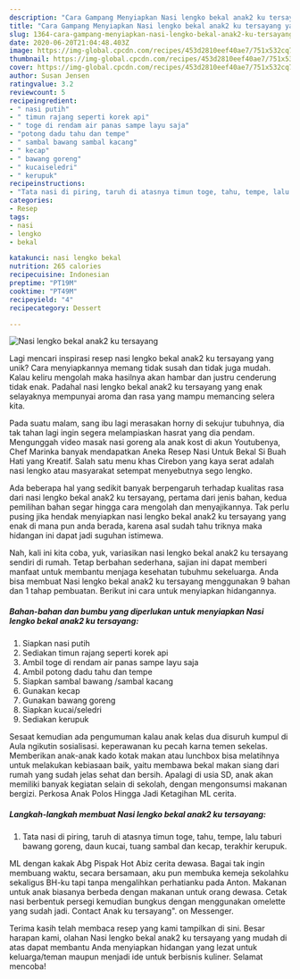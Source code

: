 ```yaml
---
description: "Cara Gampang Menyiapkan Nasi lengko bekal anak2 ku tersayang yang Lezat Sekali"
title: "Cara Gampang Menyiapkan Nasi lengko bekal anak2 ku tersayang yang Lezat Sekali"
slug: 1364-cara-gampang-menyiapkan-nasi-lengko-bekal-anak2-ku-tersayang-yang-lezat-sekali
date: 2020-06-20T21:04:48.403Z
image: https://img-global.cpcdn.com/recipes/453d2810eef40ae7/751x532cq70/nasi-lengko-bekal-anak2-ku-tersayang-foto-resep-utama.jpg
thumbnail: https://img-global.cpcdn.com/recipes/453d2810eef40ae7/751x532cq70/nasi-lengko-bekal-anak2-ku-tersayang-foto-resep-utama.jpg
cover: https://img-global.cpcdn.com/recipes/453d2810eef40ae7/751x532cq70/nasi-lengko-bekal-anak2-ku-tersayang-foto-resep-utama.jpg
author: Susan Jensen
ratingvalue: 3.2
reviewcount: 5
recipeingredient:
- " nasi putih"
- " timun rajang seperti korek api"
- " toge di rendam air panas sampe layu saja"
- "potong dadu tahu dan tempe"
- " sambal bawang sambal kacang"
- " kecap"
- " bawang goreng"
- " kucaiseledri"
- " kerupuk"
recipeinstructions:
- "Tata nasi di piring, taruh di atasnya timun toge, tahu, tempe, lalu taburi bawang goreng, daun kucai, tuang sambal dan kecap, terakhir kerupuk."
categories:
- Resep
tags:
- nasi
- lengko
- bekal

katakunci: nasi lengko bekal 
nutrition: 265 calories
recipecuisine: Indonesian
preptime: "PT19M"
cooktime: "PT49M"
recipeyield: "4"
recipecategory: Dessert

---
```



![Nasi lengko bekal anak2 ku tersayang](https://img-global.cpcdn.com/recipes/453d2810eef40ae7/751x532cq70/nasi-lengko-bekal-anak2-ku-tersayang-foto-resep-utama.jpg)

Lagi mencari inspirasi resep nasi lengko bekal anak2 ku tersayang yang unik? Cara menyiapkannya memang tidak susah dan tidak juga mudah. Kalau keliru mengolah maka hasilnya akan hambar dan justru cenderung tidak enak. Padahal nasi lengko bekal anak2 ku tersayang yang enak selayaknya mempunyai aroma dan rasa yang mampu memancing selera kita.

Pada suatu malam, sang ibu lagi merasakan horny di sekujur tubuhnya, dia tak tahan lagi ingin segera melampiaskan hasrat yang dia pendam. Mengunggah video masak nasi goreng ala anak kost di akun Youtubenya, Chef Marinka banyak mendapatkan Aneka Resep Nasi Untuk Bekal Si Buah Hati yang Kreatif. Salah satu menu khas Cirebon yang kaya serat adalah nasi lengko atau masyarakat setempat menyebutnya sego lengko.

Ada beberapa hal yang sedikit banyak berpengaruh terhadap kualitas rasa dari nasi lengko bekal anak2 ku tersayang, pertama dari jenis bahan, kedua pemilihan bahan segar hingga cara mengolah dan menyajikannya. Tak perlu pusing jika hendak menyiapkan nasi lengko bekal anak2 ku tersayang yang enak di mana pun anda berada, karena asal sudah tahu triknya maka hidangan ini dapat jadi suguhan istimewa.


Nah, kali ini kita coba, yuk, variasikan nasi lengko bekal anak2 ku tersayang sendiri di rumah. Tetap berbahan sederhana, sajian ini dapat memberi manfaat untuk membantu menjaga kesehatan tubuhmu sekeluarga. Anda bisa membuat Nasi lengko bekal anak2 ku tersayang menggunakan 9 bahan dan 1 tahap pembuatan. Berikut ini cara untuk menyiapkan hidangannya.

<!--inarticleads1-->

##### Bahan-bahan dan bumbu yang diperlukan untuk menyiapkan Nasi lengko bekal anak2 ku tersayang:

1. Siapkan  nasi putih
1. Sediakan  timun rajang seperti korek api
1. Ambil  toge di rendam air panas sampe layu saja
1. Ambil potong dadu tahu dan tempe
1. Siapkan  sambal bawang /sambal kacang
1. Gunakan  kecap
1. Gunakan  bawang goreng
1. Siapkan  kucai/seledri
1. Sediakan  kerupuk


Sesaat kemudian ada pengumuman kalau anak kelas dua disuruh kumpul di Aula ngikutin sosialisasi. keperawanan ku pecah karna temen sekelas. Memberikan anak-anak kado kotak makan atau lunchbox bisa melatihnya untuk melakukan kebiasaan baik, yaitu membawa bekal makan siang dari rumah yang sudah jelas sehat dan bersih. Apalagi di usia SD, anak akan memiliki banyak kegiatan selain di sekolah, dengan mengonsumsi makanan bergizi. Perkosa Anak Polos Hingga Jadi Ketagihan ML cerita. 

<!--inarticleads2-->

##### Langkah-langkah membuat Nasi lengko bekal anak2 ku tersayang:

1. Tata nasi di piring, taruh di atasnya timun toge, tahu, tempe, lalu taburi bawang goreng, daun kucai, tuang sambal dan kecap, terakhir kerupuk.


ML dengan kakak Abg Pispak Hot Abiz cerita dewasa. Bagai tak ingin membuang waktu, secara bersamaan, aku pun membuka kemeja sekolahku sekaligus BH-ku tapi tanpa mengalihkan perhatianku pada Anton. Makanan untuk anak biasanya berbeda dengan makanan untuk orang dewasa. Cetak nasi berbentuk persegi kemudian bungkus dengan menggunakan omelette yang sudah jadi. Contact Anak ku tersayang&#34;. on Messenger. 

Terima kasih telah membaca resep yang kami tampilkan di sini. Besar harapan kami, olahan Nasi lengko bekal anak2 ku tersayang yang mudah di atas dapat membantu Anda menyiapkan hidangan yang lezat untuk keluarga/teman maupun menjadi ide untuk berbisnis kuliner. Selamat mencoba!
